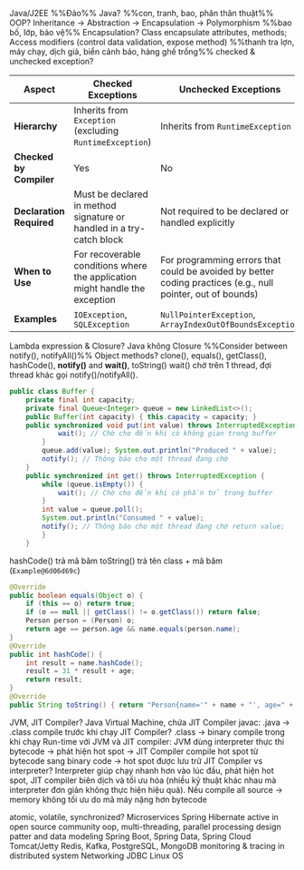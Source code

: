 Java/J2EE
%%Đảo%% 
Java?
%%con, tranh, bao, phân thân thuật%%
OOP? Inheritance -> Abstraction -> Encapsulation -> Polymorphism
%%bao bố, lớp, bảo vệ%%
Encapsulation? Class encapsulate attributes, methods; Access modifiers (control data validation, expose method)
%%thanh tra lợn, máy chạy, dịch giả, biển cảnh báo, hàng ghế trống%%
checked & unchecked exception? 

| Aspect                   | Checked Exceptions                                                          | Unchecked Exceptions                                                                                        |
| ------------------------ | --------------------------------------------------------------------------- | ----------------------------------------------------------------------------------------------------------- |
| **Hierarchy**            | Inherits from `Exception` (excluding `RuntimeException`)                    | Inherits from `RuntimeException`                                                                            |
| **Checked by Compiler**  | Yes                                                                         | No                                                                                                          |
| **Declaration Required** | Must be declared in method signature or handled in a try-catch block        | Not required to be declared or handled explicitly                                                           |
| **When to Use**          | For recoverable conditions where the application might handle the exception | For programming errors that could be avoided by better coding practices (e.g., null pointer, out of bounds) |
| **Examples**             | `IOException`, `SQLException`                                               | `NullPointerException`, `ArrayIndexOutOfBoundsException`                                                    |
Lambda expression & Closure? Java không Closure
%%Consider between notify(), notifyAll()%%
Object methods? clone(), equals(), getClass(), hashCode(), **notify()** and **wait()**, toString()
wait() chờ trên 1 thread, đợi thread khác gọi notify()/notifyAll(). 
```java
public class Buffer { 
	private final int capacity; 
	private final Queue<Integer> queue = new LinkedList<>(); 
	public Buffer(int capacity) { this.capacity = capacity; } 
	public synchronized void put(int value) throws InterruptedException {             while (queue.size() == capacity) { 
	        wait(); // Chờ cho đến khi có không gian trong buffer 
	    } 
	    queue.add(value); System.out.println("Produced " + value); 
	    notify(); // Thông báo cho một thread đang chờ 
	} 
	public synchronized int get() throws InterruptedException { 
		while (queue.isEmpty()) { 
			wait(); // Chờ cho đến khi có phần tử trong buffer 
		} 
		int value = queue.poll(); 
		System.out.println("Consumed " + value); 
		notify(); // Thông báo cho một thread đang chờ return value; 
		} 
	}
```
hashCode() trả mã băm 
toString() trả tên class + mã băm (`Example@6d06d69c`)
```java
@Override 
public boolean equals(Object o) { 
	if (this == o) return true; 
	if (o == null || getClass() != o.getClass()) return false; 
	Person person = (Person) o; 
	return age == person.age && name.equals(person.name); 
} 
@Override 
public int hashCode() { 
	int result = name.hashCode(); 
	result = 31 * result + age; 
	return result; 
}
@Override 
public String toString() { return "Person{name='" + name + "', age=" + age + "}"; }
```
JVM, JIT Compiler? 
Java Virtual Machine, chứa JIT Compiler
javac: .java -> .class compile trước khi chạy
JIT Compiler? .class -> binary compile trong khi chạy
Run-time với JVM và JIT compiler: JVM dùng interpreter thực thi bytecode -> phát hiện hot spot -> JIT Compiler compile hot spot từ bytecode sang binary code -> hot spot được lưu trữ
JIT Compiler vs interpreter? Interpreter giúp chạy nhanh hơn vào lúc đầu, phát hiện hot spot, JIT compiler biên dịch và tối ưu hóa (nhiều kỹ thuật khác nhau mà interpreter đơn giản không thực hiện hiệu quả). Nếu compile all source -> memory không tối ưu do mã máy nặng hơn bytecode

atomic, volatile, synchronized? 
Microservices
Spring
Hibernate
active in open source community
oop, multi-threading, parallel processing
design patter and data modeling
Spring Boot, Spring Data, Spring Cloud
Tomcat/Jetty
Redis, Kafka, PostgreSQL, MongoDB
monitoring & tracing in distributed system
Networking 
JDBC
Linux OS
